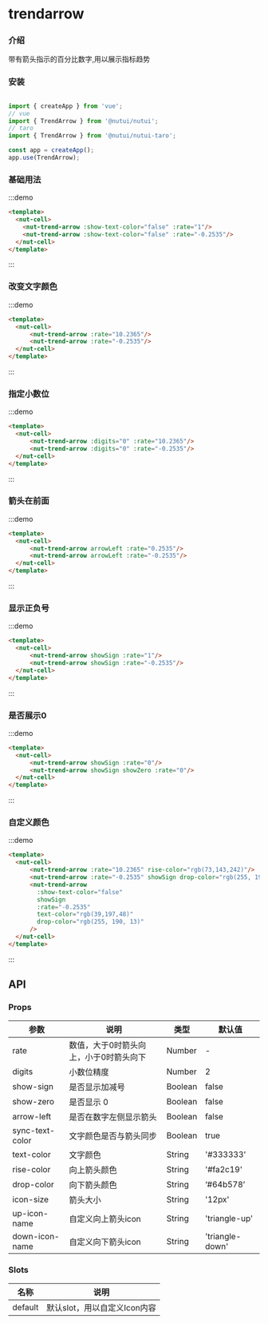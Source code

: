 # trendarrow 

### 介绍

带有箭头指示的百分比数字,用以展示指标趋势

### 安装

```javascript

import { createApp } from 'vue';
// vue
import { TrendArrow } from '@nutui/nutui';
// taro
import { TrendArrow } from '@nutui/nutui-taro';

const app = createApp();
app.use(TrendArrow);

```

### 基础用法

:::demo

```html
<template>
  <nut-cell>
    <nut-trend-arrow :show-text-color="false" :rate="1"/>
    <nut-trend-arrow :show-text-color="false" :rate="-0.2535"/>
  </nut-cell>
</template>
```

:::

### 改变文字颜色

:::demo

```html
<template>
  <nut-cell>
      <nut-trend-arrow :rate="10.2365"/>
      <nut-trend-arrow :rate="-0.2535"/>
  </nut-cell>
</template>
```

:::
### 指定小数位

:::demo

```html
<template>
  <nut-cell>
      <nut-trend-arrow :digits="0" :rate="10.2365"/>
      <nut-trend-arrow :digits="0" :rate="-0.2535"/>
  </nut-cell>
</template>
```

:::
### 箭头在前面

:::demo

```html
<template>
  <nut-cell>
      <nut-trend-arrow arrowLeft :rate="0.2535"/>
      <nut-trend-arrow arrowLeft :rate="-0.2535"/>
  </nut-cell>
</template>
```

:::
### 显示正负号

:::demo

```html
<template>
  <nut-cell>
      <nut-trend-arrow showSign :rate="1"/>
      <nut-trend-arrow showSign :rate="-0.2535"/>
  </nut-cell>
</template>
```

:::
### 是否展示0

:::demo

```html
<template>
  <nut-cell>
      <nut-trend-arrow showSign :rate="0"/>
      <nut-trend-arrow showSign showZero :rate="0"/>
  </nut-cell>
</template>
```

:::
### 自定义颜色

:::demo

```html
<template>
  <nut-cell>
      <nut-trend-arrow :rate="10.2365" rise-color="rgb(73,143,242)"/>
      <nut-trend-arrow :rate="-0.2535" showSign drop-color="rgb(255, 190, 13)"/>
      <nut-trend-arrow
        :show-text-color="false"
        showSign
        :rate="-0.2535"
        text-color="rgb(39,197,48)"
        drop-color="rgb(255, 190, 13)"
      />
  </nut-cell>
</template>
```

:::
## API

### Props

| 参数         | 说明                             | 类型   | 默认值           |
|--------------|----------------------------------|--------|------------------|
| rate         | 数值，大于0时箭头向上，小于0时箭头向下    | Number | -                |
| digits         | 小数位精度               | Number | 2               |
| show-sign         | 是否显示加减号               | Boolean | false               |
| show-zero         | 是否显示 0               | Boolean | false               |
| arrow-left        | 是否在数字左侧显示箭头     | Boolean | false               |
| sync-text-color   | 文字颜色是否与箭头同步               | Boolean | true   |
| text-color        | 文字颜色               | String | '#333333'               |
| rise-color         | 向上箭头颜色               | String | '#fa2c19'               |
| drop-color         | 向下箭头颜色               | String | ‘#64b578’               |
| icon-size         | 箭头大小               | String | '12px'               |
| up-icon-name         | 自定义向上箭头icon               | String | 'triangle-up'               |
| down-icon-name         | 自定义向下箭头icon               | String | 'triangle-down'               |


### Slots

| 名称    | 说明         |
|---------|--------------|
| default | 	默认slot，用以自定义Icon内容 |
